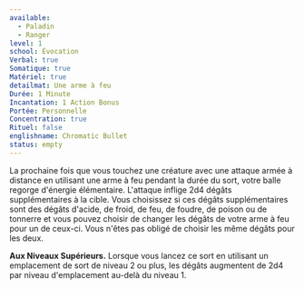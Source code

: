 ```yaml
---
available:
  - Paladin
  - Ranger
level: 1
school: Évocation
Verbal: true
Somatique: true
Matériel: true
detailmat: Une arme à feu
Durée: 1 Minute
Incantation: 1 Action Bonus
Portée: Personnelle
Concentration: true
Rituel: false
englishname: Chromatic Bullet
status: empty
---
```

La prochaine fois que vous touchez une créature avec une attaque armée à distance en utilisant une arme à feu pendant la durée du sort, votre balle regorge d'énergie élémentaire. L'attaque inflige 2d4 dégâts supplémentaires à la cible. Vous choisissez si ces dégâts supplémentaires sont des dégâts d'acide, de froid, de feu, de foudre, de poison ou de tonnerre et vous pouvez choisir de changer les dégâts de votre arme à feu pour un de ceux-ci. Vous n'êtes pas obligé de choisir les même dégâts pour les deux.

__Aux Niveaux Supérieurs.__ Lorsque vous lancez ce sort en utilisant un emplacement de sort de niveau 2 ou plus, les dégâts augmentent de 2d4 par niveau d'emplacement au-delà du niveau 1.
